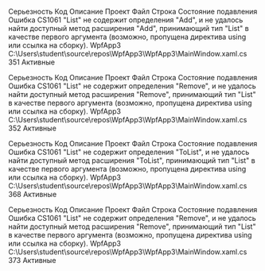 Серьезность	Код	Описание	Проект	Файл	Строка	Состояние подавления
Ошибка	CS1061	"List" не содержит определения "Add", и не удалось найти доступный метод расширения "Add", принимающий тип "List" в качестве первого аргумента (возможно, пропущена директива using или ссылка на сборку).	WpfApp3	C:\Users\student\source\repos\WpfApp3\WpfApp3\MainWindow.xaml.cs	351	Активные


Серьезность	Код	Описание	Проект	Файл	Строка	Состояние подавления
Ошибка	CS1061	"List" не содержит определения "Remove", и не удалось найти доступный метод расширения "Remove", принимающий тип "List" в качестве первого аргумента (возможно, пропущена директива using или ссылка на сборку).	WpfApp3	C:\Users\student\source\repos\WpfApp3\WpfApp3\MainWindow.xaml.cs	352	Активные


Серьезность	Код	Описание	Проект	Файл	Строка	Состояние подавления
Ошибка	CS1061	"List" не содержит определения "ToList", и не удалось найти доступный метод расширения "ToList", принимающий тип "List" в качестве первого аргумента (возможно, пропущена директива using или ссылка на сборку).	WpfApp3	C:\Users\student\source\repos\WpfApp3\WpfApp3\MainWindow.xaml.cs	368	Активные



Серьезность	Код	Описание	Проект	Файл	Строка	Состояние подавления
Ошибка	CS1061	"List" не содержит определения "Remove", и не удалось найти доступный метод расширения "Remove", принимающий тип "List" в качестве первого аргумента (возможно, пропущена директива using или ссылка на сборку).	WpfApp3	C:\Users\student\source\repos\WpfApp3\WpfApp3\MainWindow.xaml.cs	373	Активные
